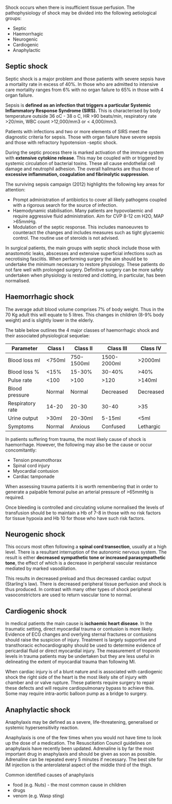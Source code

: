 Shock occurs when there is insufficient tissue perfusion. The pathophysiology of shock may be divided into the following aetiological groups:  
* Septic
* Haemorrhagic
* Neurogenic
* Cardiogenic
* Anaphylactic

  
Septic shock
------------

  
Septic shock is a major problem and those patients with severe sepsis have a mortality rate in excess of 40%. In those who are admitted to intensive care mortality ranges from 6% with no organ failure to 65% in those with 4 organ failure.  
  
Sepsis is **defined as an infection that triggers a particular Systemic Inflammatory Response Syndrome (SIRS).** This is characterised by body temperature outside 36 oC \- 38 o C, HR \>90 beats/min, respiratory rate \>20/min, WBC count \>12,000/mm3 or \< 4,000/mm3.  
  
Patients with infections and two or more elements of SIRS meet the diagnostic criteria for sepsis. Those with organ failure have severe sepsis and those with refractory hypotension \-septic shock.  
  
During the septic process there is marked activation of the immune system with **extensive cytokine release**. This may be coupled with or triggered by systemic circulation of bacterial toxins. These all cause endothelial cell damage and neutrophil adhesion. The overall hallmarks are thus those of **excessive inflammation, coagulation and fibrinolytic suppression**.  
  
The surviving sepsis campaign (2012\) highlights the following key areas for attention:  
* Prompt administration of antibiotics to cover all likely pathogens coupled with a rigorous search for the source of infection.
* Haemodynamic stabilisation. Many patients are hypovolaemic and require aggressive fluid administration. Aim for CVP 8\-12 cm H2O, MAP \>65mmHg.
* Modulation of the septic response. This includes manoeuvres to counteract the changes and includes measures such as tight glycaemic control. The routine use of steroids is not advised.

  
In surgical patients, the main groups with septic shock include those with anastomotic leaks, abscesses and extensive superficial infections such as necrotising fasciitis. When performing surgery the aim should be to undertake the minimum necessary to restore physiology. These patients do not fare well with prolonged surgery. Definitive surgery can be more safely undertaken when physiology is restored and clotting, in particular, has been normalised.  
  
  
Haemorrhagic shock
------------------

  
The average adult blood volume comprises 7% of body weight. Thus in the 70 Kg adult this will equate to 5 litres. This changes in children (8\-9% body weight) and is slightly lower in the elderly.   
  
The table below outlines the 4 major classes of haemorrhagic shock and their associated physiological sequelae:  
  


| **Parameter** | **Class I** | **Class II** | **Class III** | **Class IV** |
| --- | --- | --- | --- | --- |
| Blood loss ml | \<750ml | 750\-1500ml | 1500\-2000ml | \>2000ml |
| Blood loss % | \<15% | 15\-30% | 30\-40% | \>40% |
| Pulse rate | \<100 | \>100 | \>120 | \>140ml |
| Blood pressure | Normal | Normal | Decreased | Decreased |
| Respiratory rate | 14\-20 | 20\-30 | 30\-40 | \>35 |
| Urine output | \>30ml | 20\-30ml | 5\-15ml | \<5ml |
| Symptoms | Normal | Anxious | Confused | Lethargic |

  
In patients suffering from trauma, the most likely cause of shock is haemorrhage. However, the following may also be the cause or occur concomitantly:  
  
* Tension pneumothorax
* Spinal cord injury
* Myocardial contusion
* Cardiac tamponade

  
When assessing trauma patients it is worth remembering that in order to generate a palpable femoral pulse an arterial pressure of \>65mmHg is required.   
  
Once bleeding is controlled and circulating volume normalised the levels of transfusion should be to maintain a Hb of 7\-8 in those with no risk factors for tissue hypoxia and Hb 10 for those who have such risk factors.  
  
  
Neurogenic shock
----------------

  
This occurs most often following a **spinal cord transection**, usually at a high level. There is a resultant interruption of the autonomic nervous system. The result is either **decreased sympathetic tone or increased parasympathetic tone**, the effect of which is a decrease in peripheral vascular resistance mediated by marked vasodilation.   
  
This results in decreased preload and thus decreased cardiac output (Starling's law). There is decreased peripheral tissue perfusion and shock is thus produced. In contrast with many other types of shock peripheral vasoconstrictors are used to return vascular tone to normal.   
  
  
Cardiogenic shock
-----------------

  
In medical patients the main cause is **ischaemic heart disease**. In the traumatic setting, direct myocardial trauma or contusion is more likely. Evidence of ECG changes and overlying sternal fractures or contusions should raise the suspicion of injury. Treatment is largely supportive and transthoracic echocardiography should be used to determine evidence of pericardial fluid or direct myocardial injury. The measurement of troponin levels in trauma patients may be undertaken but they are less useful in delineating the extent of myocardial trauma than following MI.  
  
When cardiac injury is of a blunt nature and is associated with cardiogenic shock the right side of the heart is the most likely site of injury with chamber and or valve rupture. These patients require surgery to repair these defects and will require cardiopulmonary bypass to achieve this. Some may require intra\-aortic balloon pump as a bridge to surgery.  
  
  
Anaphylactic shock
------------------

  
Anaphylaxis may be defined as a severe, life\-threatening, generalised or systemic hypersensitivity reaction.  
  
Anaphylaxis is one of the few times when you would not have time to look up the dose of a medication. The Resuscitation Council guidelines on anaphylaxis have recently been updated. Adrenaline is by far the most important drug in anaphylaxis and should be given as soon as possible.   
Adrenaline can be repeated every 5 minutes if necessary. The best site for IM injection is the anterolateral aspect of the middle third of the thigh.  
  
Common identified causes of anaphylaxis  
* food (e.g. Nuts) \- the most common cause in children
* drugs
* venom (e.g. Wasp sting)
